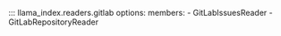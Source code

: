 ::: llama_index.readers.gitlab
    options:
      members:
        - GitLabIssuesReader
        - GitLabRepositoryReader
